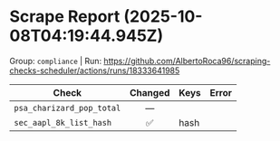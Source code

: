 # Scrape Report (2025-10-08T04:19:44.945Z)

Group: `compliance`  |  Run: https://github.com/AlbertoRoca96/scraping-checks-scheduler/actions/runs/18333641985

| Check | Changed | Keys | Error |
|---|:---:|:--|:--|
| `psa_charizard_pop_total` | — |  |  |
| `sec_aapl_8k_list_hash` | ✅ | hash |  |
